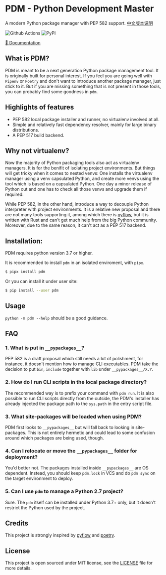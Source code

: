 # PDM - Python Development Master

A modern Python package manager with PEP 582 support. [中文版本说明](README_zh.md)

![Github Actions](https://github.com/pdm-project/pdm/workflows/Tests/badge.svg)
![PyPI](https://img.shields.io/pypi/v/pdm?logo=python&logoColor=%23cccccc)

<script id="asciicast-OKzNEKz1Lj0wmCVtcIqefskim" src="https://asciinema.org/a/OKzNEKz1Lj0wmCVtcIqefskim.js" async></script>

[📖 Documentation](https://frostming.github.io/pdm)

## What is PDM?

PDM is meant to be a next generation Python package management tool.
It is originally built for personal interest. If you feel you are going well
with `Pipenv` or `Poetry` and don't want to introduce another package manager,
just stick to it. But if you are missing something that is not present in those tools,
you can probably find some goodness in `pdm`.

## Highlights of features

- PEP 582 local package installer and runner, no virtualenv involved at all.
- Simple and relatively fast dependency resolver, mainly for large binary distributions.
- A PEP 517 build backend.

## Why not virtualenv?

Now the majority of Python packaging tools also act as virtualenv managers. It is for the benifit
of isolating project environments. But things will get tricky when it comes to nested venvs: One
installs the virtualenv manager using a venv capsulated Python, and create more venvs using the tool
which is based on a capsulated Python. One day a minor release of Python out and one has to check
all those venvs and upgrade them if required.

While PEP 582, in the other hand, introduce a way to decouple Python interpreter with project
environments. It is a relative new proposal and there are not many tools supporting it, among which
there is [pyflow], but it is written with Rust and can't get much help from the big Python community.
Moreover, due to the same reason, it can't act as a PEP 517 backend.

## Installation:

PDM requires python version 3.7 or higher.

It is recommended to install `pdm` in an isolated enviroment, with `pipx`.

```bash
$ pipx install pdm
```

Or you can install it under user site:

```bash
$ pip install --user pdm
```

## Usage

`python -m pdm --help` should be a good guidance.

## FAQ

### 1. What is put in `__pypackages__`?

PEP 582 is a draft proposal which still needs a lot of polishment, for instance, it doesn't mention how to manage
CLI executables. PDM take the decision to put `bin`, `include` together with `lib` under `__pypackages__/X.Y`.

### 2. How do I run CLI scripts in the local package directory?

The recommended way is to prefix your command with `pdm run`. It is also possible to run CLI scripts directly from
the outside, the PDM's installer has already injected the package path to the `sys.path` in the entry script file.

### 3. What site-packages will be loaded when using PDM?

PDM first looks to `__pypackages__` but will fall back to looking in site-packages. This is not entirely hermetic
and could lead to some confusion around which packages are being used, though.

### 4. Can I relocate or move the `__pypackages__` folder for deployment?

You'd better not. The packages installed inside `__pypackages__` are OS dependent. Instead, you should keep `pdm.lock`
in VCS and do `pdm sync` on the target environment to deploy.

### 5. Can I use `pdm` to manage a Python 2.7 project?

Sure. The `pdm` itself can be installed under Python 3.7+ only, but it doesn't restrict the Python used by the project.

## Credits

This project is strongly inspired by [pyflow] and [poetry].

[pyflow]: https://github.com/David-OConnor/pyflow
[poetry]: https://github.com/python-poetry/poetry

## License

This project is open sourced under MIT license, see the [LICENSE](LICENSE) file for more details.
